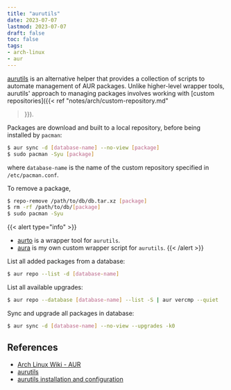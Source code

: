 ```yaml
---
title: "aurutils"
date: 2023-07-07
lastmod: 2023-07-07
draft: false
toc: false
tags:
- arch-linux
- aur
---
```


[aurutils](https://github.com/AladW/aurutils) is an alternative helper that
provides a collection of scripts to automate management of AUR packages. Unlike
higher-level wrapper tools, aurutils' approach to managing packages involves
working with [custom repositories]({{< ref "notes/arch/custom-repository.md"
>}}).

Packages are download and built to a local repository, before being installed by
`pacman`:

```bash
$ aur sync -d [database-name] --no-view [package]
$ sudo pacman -Syu [package]
```

where `database-name` is the name of the custom repository specified in `/etc/pacman.conf`.

To remove a package,

```bash
$ repo-remove /path/to/db/db.tar.xz [package]
$ rm -rf /path/to/db/[package]
$ sudo pacman -Syu
```

{{< alert type="info" >}}
- [aurto](https://github.com/alexheretic/aurto) is a wrapper tool for `aurutils`.
- [aura](https://github.com/kencx/aura) is my own custom wrapper script for
  `aurutils`.
{{< /alert >}}

List all added packages from a database:

```bash
$ aur repo --list -d [database-name]
```

List all available upgrades:

```bash
$ aur repo --database [database-name] --list -S | aur vercmp --quiet
```

Sync and upgrade all packages in database:

```bash
$ aur sync -d [database-name] --no-view --upgrades -k0
```

## References
- [Arch Linux Wiki - AUR](https://wiki.archlinux.org/title/Arch_User_Repository)
- [aurutils](https://github.com/AladW/aurutils)
- [aurutils installation and
  configuration](https://gist.github.com/geosharma/afe1ea9ebe58cb67aaaba62a0d47bc7a)
